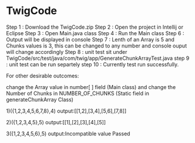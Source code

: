 # TwigCode

Step 1 : Download the TwigCode.zip
Step 2 : Open the project in Intellij or Eclipse
Step 3 : Open Main.java class
Step 4 : Run the Main class 
Step 6 : Output will be displayed in console
Step 7 : Lenth of an Array is 5 and Chunks values is 3, this can be changed to any number and console ouput will change accordingly 
Step 8 : unit test sit under TwigCode/src/test/java/com/twig/app/GenerateChunkArrayTest.java
step 9 : unit test can be run separtely 
step 10 : Currently test run successfully.

For other desirable outcomes:

change the Array value in number[ ] field (Main class) and
change the Number of Chunks in NUMBER_OF_CHUNKS (Static field in generateChunkArray Class)

1)({1,2,3,4,5,6,7,8},4)
output:[[1,2],[3,4],[5,6],[7,8]]

2)({1,2,3,4,5},5)
output:[[1],[2],[3],[4],[5]]

3({1,2,3,4,5,6},5)
output:Incompatible value Passed
